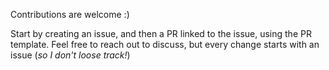 Contributions are welcome :)

Start by creating an issue, and then a PR linked to the issue, using the PR template. Feel free to reach out to discuss, but every change starts with an issue (*so I don't loose track!*)